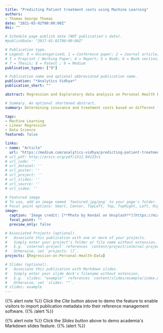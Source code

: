 ```yaml
---
title: "Predicting Patient treatment costs using Machine Learning"
authors:
- Thomas George Thomas
date: "2021-03-02T00:00:00Z"
doi: ""

# Schedule page publish date (NOT publication's date).
#publishDate: "2017-01-01T00:00:00Z"

# Publication type.
# Legend: 0 = Uncategorized; 1 = Conference paper; 2 = Journal article;
# 3 = Preprint / Working Paper; 4 = Report; 5 = Book; 6 = Book section;
# 7 = Thesis; 8 = Patent ; 9 = Medium
publication_types: ["9"]

# Publication name and optional abbreviated publication name.
publication: "*Analytics Vidhya*"
publication_short: ""

abstract: Regression and Exploratory data analysis on Personal Health Data.

# Summary. An optional shortened abstract.
summary: Determining insurance and treatment costs based on different features to ultimately build a regression model that accurately predict trends.

tags:
- Machine Learning
- Linear Regression
- Data Science
featured: false

links:
- name: "Article"
  url: "https://medium.com/analytics-vidhya/predicting-patient-treatment-costs-using-machine-learning-1bfc3732ed13"
# url_pdf: http://arxiv.org/pdf/1512.04133v1
# url_code: ''
# url_dataset: ''
# url_poster: ''
# url_project: ''
# url_slides: ''
# url_source: ''
# url_video: ''

# Featured image
# To use, add an image named `featured.jpg/png` to your page's folder. 
# Focal point options: Smart, Center, TopLeft, Top, TopRight, Left, Right, BottomLeft, Bottom, BottomRight
image:
  caption: 'Image credit: [**Photo by Kendal on Unsplash**](https://miro.medium.com/max/2400/0*jRsvYbHQLZgNyxVw)'
  focal_point: ""
  preview_only: false

# Associated Projects (optional).
#   Associate this publication with one or more of your projects.
#   Simply enter your project's folder or file name without extension.
#   E.g. `internal-project` references `content/project/internal-project/index.md`.
#   Otherwise, set `projects: []`.
projects: [Regression-on-Personal-Health-Data]

# Slides (optional).
#   Associate this publication with Markdown slides.
#   Simply enter your slide deck's filename without extension.
#   E.g. `slides: "example"` references `content/slides/example/index.md`.
#   Otherwise, set `slides: ""`.
# slides: example
---
```


{{% alert note %}}
Click the *Cite* button above to demo the feature to enable visitors to import publication metadata into their reference management software.
{{% /alert %}}

{{% alert note %}}
Click the *Slides* button above to demo academia's Markdown slides feature.
{{% /alert %}}

